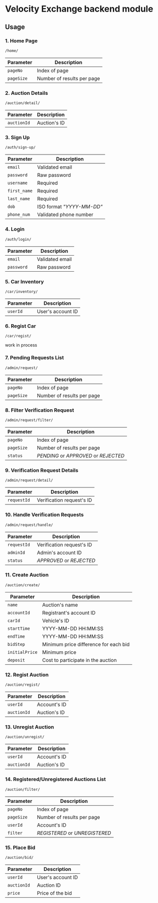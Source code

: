 # Velocity Exchange backend module

## Usage

### 1. Home Page

`/home/`

|Parameter|Description|
|-|-|
|`pageNo`|Index of page|
|`pageSize`|Number of results per page|

### 2. Auction Details

`/auction/detail/`

|Parameter|Description|
|-|-|
|`auctionId`|Auction's ID|

### 3. Sign Up

`/auth/sign-up/`

|Parameter|Description|
|-|-|
|`email`|Validated email|
|`password`|Raw password|
|`username`|Required|
|`first_name`|Required|
|`last_name`|Required|
|`dob`|ISO format *"YYYY-MM-DD"*|
|`phone_num`|Validated phone number|

### 4. Login

`/auth/login/`

|Parameter|Description|
|-|-|
|`email`|Validated email|
|`password`|Raw password|

### 5. Car Inventory

`/car/inventory/`

|Parameter|Description|
|-|-|
|`userId`|User's account ID|

### 6. Regist Car

`/car/regist/`

work in process

### 7. Pending Requests List

`/admin/request/`

|Parameter|Description|
|-|-|
|`pageNo`|Index of page|
|`pageSize`|Number of results per page|

### 8. Filter Verification Request

`/admin/request/filter/`

|Parameter|Description|
|-|-|
|`pageNo`|Index of page|
|`pageSize`|Number of results per page|
|`status`|*PENDING* or *APPROVED* or *REJECTED*|

### 9. Verification Request Details

`/admin/request/detail/`

|Parameter|Description|
|-|-|
|`requestId`|Verification request's ID|

### 10. Handle Verification Requests

`/admin/request/handle/`

|Parameter|Description|
|-|-|
|`requestId`|Verification request's ID|
|`adminId`|Admin's account ID|
|`status`|*APPROVED* or *REJECTED*|

### 11. Create Auction

`/auction/create/`

|Parameter|Description|
|-|-|
|`name`|Auction's name|
|`accountId`|Registrant's account ID|
|`carId`|Vehicle's ID|
|`startTime`|YYYY-MM-DD HH:MM:SS|
|`endTime`|YYYY-MM-DD HH:MM:SS|
|`bidStep`|Minimum price difference for each bid|
|`initialPrice`|Minimum price|
|`deposit`|Cost to participate in the auction|

### 12. Regist Auction

`/auction/regist/`

|Parameter|Description|
|-|-|
|`userId`|Account's ID|
|`auctionId`|Auction's ID|

### 13. Unregist Auction

`/auction/unregist/`

|Parameter|Description|
|-|-|
|`userId`|Account's ID|
|`auctionId`|Auction's ID|

### 14. Registered/Unregistered Auctions List

`/auction/filter/`

|Parameter|Description|
|-|-|
|`pageNo`|Index of page|
|`pageSize`|Number of results per page|
|`userId`|Account's ID|
|`filter`|*REGISTERED* or *UNREGISTERED*|

### 15. Place Bid

`/auction/bid/`

|Parameter|Description|
|-|-|
|`userId`|User's account ID|
|`auctionId`|Auction ID|
|`price`|Price of the bid|

